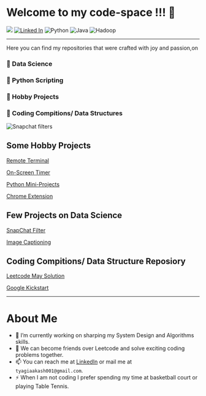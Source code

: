 
<!--
**Akashtyagi08/Akashtyagi08** is a ✨ _special_ ✨ repository because its `README.md` (this file) appears on your GitHub profile.

Here are some ideas to get you started:

- 🔭 I’m currently working on ...
- 🌱 I’m currently learning ...
- 👯 I’m looking to collaborate on ...
- 🤔 I’m looking for help with ...
- 💬 Ask me about ...
- 📫 How to reach me: ...
- 😄 Pronouns: ...
- ⚡ Fun fact: ...
-->

# Welcome to my code-space !!! 👋

![](https://komarev.com/ghpvc/?username=Akashtyagi08&style=flat-square) 
[![Linked In](https://img.shields.io/badge/LinkedIn-AkashTyagi-<BLUE>.svg)](https://www.linkedin.com/in/akash-tyagi-08/)
![Python](https://img.shields.io/badge/Python-⚡-BLUE.svg)
![Java](https://img.shields.io/badge/Java-⚡-<BLUE>.svg)
![Hadoop](https://img.shields.io/badge/Hadoop-⚡-BLUE.svg)

------------------------------------------------------

Here you can find my repositories that were crafted with joy and passion,on 

<h3>🔭 Data Science </h3>

<h3> 🔭 Python Scripting </h3>

<h3> 🔭 Hobby Projects </h3>

<h3> 🔭 Coding Compitions/ Data Structures </h3>



 ![Snapchat filters](https://github.com/Akashtyagi08/SnapchatFilter/blob/master/results/output.gif)
 

## Some Hobby Projects
[Remote Terminal](https://github.com/Akashtyagi08/RTerminal)

[On-Screen Timer](https://github.com/Akashtyagi08/Python-MiniProjects/tree/master/Timer)

[Python Mini-Projects](https://github.com/Akashtyagi08/Python-MiniProjects)

[Chrome Extension](https://github.com/Akashtyagi08/ChromeExtension)


## Few Projects on Data Science

[SnapChat Filter](https://github.com/Akashtyagi08/SnapchatFilter) </h3>

[Image Captioning](https://github.com/Akashtyagi08/Pretrained-im2txt-single_instance)



## Coding Compitions/ Data Structure Reposiory

[Leetcode May Solution](https://github.com/Akashtyagi08/Leetcode-May-Challenge)

[Google Kickstart](https://github.com/Akashtyagi08/GoogleKickstart-Solutions)

-----------------------------------------------------
# About Me
- 🔭 I’m currently working on sharping my System Design and Algorithms skills.
- 👯 We can become friends over Leetcode and solve exciting coding problems together.
- 📫 You can reach me at [LinkedIn](https://www.linkedin.com/in/akash-tyagi-08/) or mail me at `tyagiaakash001@gmail.com`.
- ⚡ When I am not coding I prefer spending my time at basketball court or playing Table Tennis.
